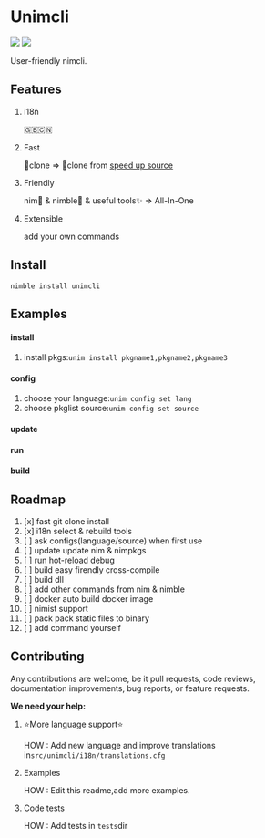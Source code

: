 # Unimcli

![](http://img.shields.io/badge/license-MIT-blue.svg) ![](https://raw.fastgit.org/yglukhov/nimble-tag/master/nimble.png)

User-friendly nimcli.

## Features

1. i18n

   🇬🇧🇨🇳

2. Fast

   🐌clone => 🚀clone from [speed up source](https://github.com/SOVLOOKUP/nimPkg)

3. Friendly

   nim👑 & nimble💍 & useful tools✨ => All-In-One
   
4. Extensible

   add your own commands

## Install
`nimble install unimcli`
## Examples

#### install

1. install pkgs:`unim install pkgname1,pkgname2,pkgname3`

#### config

1. choose your language:`unim config set lang`
2. choose pkglist source:`unim config set source`

#### update

#### run

#### build

## Roadmap

1. [x] fast git clone install
2. [x] i18n select & rebuild tools
3. [ ] ask configs(language/source) when first use
4. [ ] update update nim & nimpkgs
5. [ ] run hot-reload debug 
6. [ ] build easy  firendly cross-compile
7. [ ] build dll
8. [ ] add other commands from nim & nimble
9. [ ] docker auto build docker image
10. [ ] nimist support
11. [ ] pack pack static files to binary
12. [ ] add command yourself

## Contributing

Any contributions are welcome, be it pull requests, code reviews, documentation improvements, bug reports, or feature requests.

**We need your help:**

1. ⭐More language support⭐

   HOW : Add new language and improve translations in`src/unimcli/i18n/translations.cfg`

2. Examples

   HOW : Edit this readme,add more examples.

3. Code tests

   HOW : Add tests in `tests`dir

